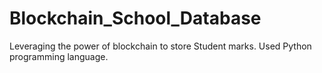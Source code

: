 # Blockchain_School_Database
Leveraging the power of blockchain to store Student marks.
Used Python programming language.
